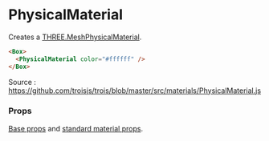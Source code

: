 # PhysicalMaterial

Creates a [THREE.MeshPhysicalMaterial](https://threejs.org/docs/#api/en/materials/MeshPhysicalMaterial).

```html
<Box>
  <PhysicalMaterial color="#ffffff" />
</Box>
```

Source : https://github.com/troisjs/trois/blob/master/src/materials/PhysicalMaterial.js

### Props

[Base props](./#props) and [standard material props](./standard-material#props).
